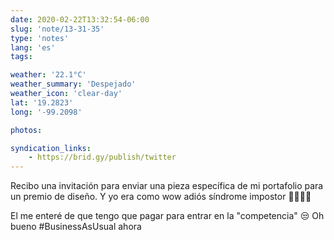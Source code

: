 ```yaml
---
date: 2020-02-22T13:32:54-06:00
slug: 'note/13-31-35'
type: 'notes'
lang: 'es'
tags:

weather: '22.1°C'
weather_summary: 'Despejado'
weather_icon: 'clear-day'
lat: '19.2823'
long: '-99.2098'

photos:

syndication_links:
    - https://brid.gy/publish/twitter
---
```

Recibo una invitación para enviar una pieza específica de mi portafolio para un premio de diseño. Y yo era como wow adiós síndrome impostor 👋🏼🍾🥳 

El me enteré de que tengo que pagar para entrar en la "competencia" 😒
Oh bueno #BusinessAsUsual ahora